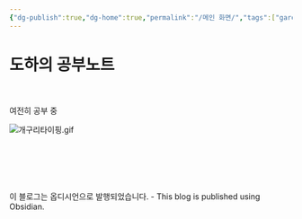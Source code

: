 ```yaml
---
{"dg-publish":true,"dg-home":true,"permalink":"/메인 화면/","tags":["gardenEntry"],"dgPassFrontmatter":true,"noteIcon":""}
---
```


# 도하의 공부노트

<br><br>
여전히 공부 중

![개구리타이핑.gif](/img/user/%EC%B2%A8%EB%B6%80%ED%8C%8C%EC%9D%BC/%EA%B0%9C%EA%B5%AC%EB%A6%AC%ED%83%80%EC%9D%B4%ED%95%91.gif)

<br><br><br>
<br>
<br>
이 블로그는 옵디시언으로 발행되었습니다. - This blog is published using Obsidian.

